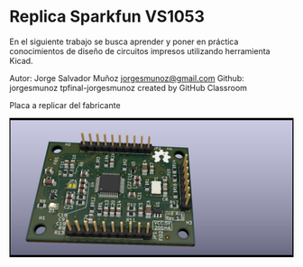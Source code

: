 # Replica Sparkfun VS1053
En el siguiente trabajo se busca aprender y poner en práctica conocimientos de diseño de circuitos impresos utilizando herramienta Kicad.


Autor: Jorge Salvador Muñoz
jorgesmunoz@gmail.com
Github: jorgesmunoz
tpfinal-jorgesmunoz created by GitHub Classroom

Placa a replicar del fabricante

<img src="pcb_replica_VS1053/Replic_VS1053.png" alt="My cool logo"/>

